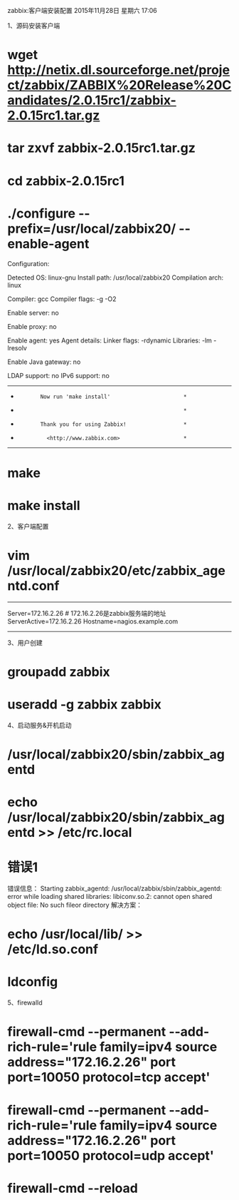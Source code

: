 zabbix:客户端安装配置
2015年11月28日 星期六
17:06
 
1、源码安装客户端
# wget http://netix.dl.sourceforge.net/project/zabbix/ZABBIX%20Release%20Candidates/2.0.15rc1/zabbix-2.0.15rc1.tar.gz
# tar zxvf zabbix-2.0.15rc1.tar.gz
# cd zabbix-2.0.15rc1
# ./configure --prefix=/usr/local/zabbix20/ --enable-agent
Configuration:
 
  Detected OS:           linux-gnu
  Install path:          /usr/local/zabbix20
  Compilation arch:      linux
 
  Compiler:              gcc
  Compiler flags:        -g -O2
 
  Enable server:         no
 
  Enable proxy:          no
 
  Enable agent:          yes
  Agent details:
    Linker flags:          -rdynamic
    Libraries:             -lm  -lresolv
 
  Enable Java gateway:   no
 
  LDAP support:          no
  IPv6 support:          no
 
***********************************************************
*            Now run 'make install'                       *
*                                                         *
*            Thank you for using Zabbix!                  *
*              <http://www.zabbix.com>                    *
***********************************************************
# make
# make install
 
2、客户端配置
# vim /usr/local/zabbix20/etc/zabbix_agentd.conf
*********************************
Server=172.16.2.26    # 172.16.2.26是zabbix服务端的地址
ServerActive=172.16.2.26
Hostname=nagios.example.com
*********************************
 
3、用户创建
# groupadd zabbix
# useradd -g zabbix zabbix
 
4、启动服务&开机启动
# /usr/local/zabbix20/sbin/zabbix_agentd
# echo /usr/local/zabbix20/sbin/zabbix_agentd >> /etc/rc.local
 
错误1
============================================
错误信息：
Starting zabbix_agentd: /usr/local/zabbix/sbin/zabbix_agentd: error while loading shared libraries: libiconv.so.2: cannot open shared object file: No such fileor directory
解决方案：
# echo /usr/local/lib/ >> /etc/ld.so.conf
# ldconfig
 
5、firewalld
# firewall-cmd --permanent --add-rich-rule='rule family=ipv4 source address="172.16.2.26" port port=10050 protocol=tcp accept'
# firewall-cmd --permanent --add-rich-rule='rule family=ipv4 source address="172.16.2.26" port port=10050 protocol=udp accept'
# firewall-cmd --reload
 
